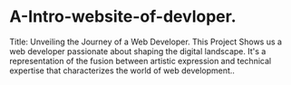 # A-Intro-website-of-devloper.

Title: Unveiling the Journey of a Web Developer.
This Project Shows us a web developer passionate about shaping the digital landscape. It's a representation of the fusion between artistic expression and technical expertise that characterizes the world of web development..
